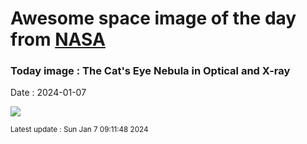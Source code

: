 
# Awesome space image of the day from [NASA](https://api.nasa.gov/)

### Today image : The Cat's Eye Nebula in Optical and X-ray
Date : 2024-01-07

![](https://apod.nasa.gov/apod/image/2401/CatsEye_HubblePohl_960.jpg)

<small>Latest update : Sun Jan  7 09:11:48 2024</small>
        
